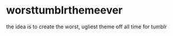 worsttumblrthemeever
====================

the idea is to create the worst, ugliest theme off all time for tumblr